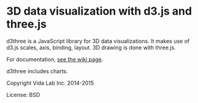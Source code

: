 3D data visualization with d3.js and three.js
=============

d3three is a JavaScript library for 3D data visualizations. It makes use of d3.js scales, axis, binding, layout. 3D drawing is done with three.js.

For documentation, [see the wiki page](https://github.com/vidalab/d3three/wiki).

d3three includes charts.

Copyright Vida Lab Inc. 2014-2015

License: BSD
